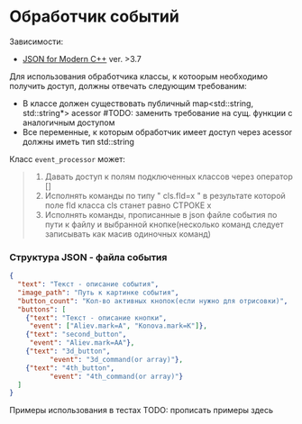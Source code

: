 # Обработчик событий
Зависимости:
* [JSON for Modern C++](https://docs.hunter.sh/en/latest/packages/pkg/nlohmann_json.html) ver. >3.7 

Для использования обработчика классы, к котоорым необходимо получить доступ, должны отвечать
 следующим требованим:  
 * В классе должен существовать публичный map<std::string, std::string*> acessor #TODO: заменить требование на сущ. функции с аналогичным доступом
 * Все переменные, к которым обработчик имеет доступ через acessor должны иметь тип std::string
 
Класс ```event_processor``` может:
>1. Давать доступ к полям подключенных классов через оператор []
>2. Исполнять команды по типу "  cls.fld=x  " в результате которой поле fld класса cls станет равно СТРОКЕ x  
>3. Исполнять команды, прописанные в json файле события по пути к файлу и выбранной кнопке(несколько команд следует записывать как масив одиночных команд)
### Структура JSON - файла события
```json
{
  "text": "Текст - описание события",
  "image_path": "Путь к картинке события",
  "button_count": "Кол-во активных кнопок(если нужно для отрисовки)",
  "buttons": [
    {"text": "Текст - описание кнопки",
     "event": ["Aliev.mark=A", "Konova.mark=K"]},
    {"text": "second_button",
     "event": "Aliev.mark=AA"},
    {"text": "3d_button",
          "event": "3d_command(or array)"},
    {"text": "4th_button",
          "event": "4th_command(or array)"}
  ]
}
```
Примеры использования в тестах TODO: прописать примеры здесь